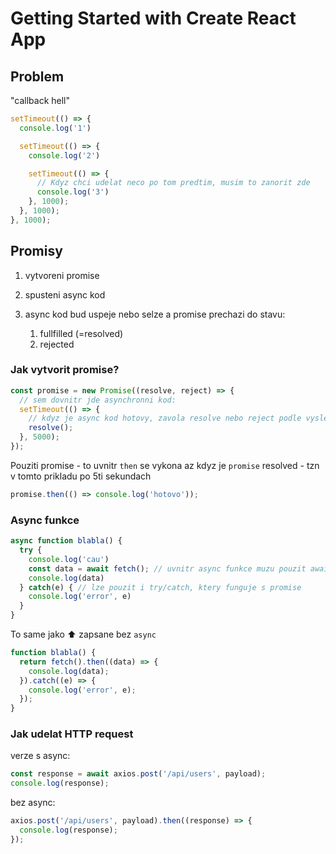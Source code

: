 # Getting Started with Create React App

## Problem

"callback hell"

```javascript
setTimeout(() => {
  console.log('1')

  setTimeout(() => {
    console.log('2')

    setTimeout(() => {
      // Kdyz chci udelat neco po tom predtim, musim to zanorit zde
      console.log('3')
    }, 1000);  
  }, 1000);
}, 1000);
```

## Promisy

 1. vytvoreni promise
 2. spusteni async kod
 3. async kod bud uspeje nebo selze a promise prechazi do stavu:

    1. fullfilled (=resolved)
    2. rejected

### Jak vytvorit promise?

```javascript
const promise = new Promise((resolve, reject) => {
  // sem dovnitr jde asynchronni kod:
  setTimeout(() => {
    // kdyz je async kod hotovy, zavola resolve nebo reject podle vysledku
    resolve();
  }, 5000);
});
```

Pouziti promise - to uvnitr `then` se vykona az kdyz je `promise` resolved - tzn v tomto prikladu po 5ti sekundach

```javascript
promise.then(() => console.log('hotovo'));
```

### Async funkce

```javascript
async function blabla() {
  try {
    console.log('cau')
    const data = await fetch(); // uvnitr async funkce muzu pouzit await - ceka na promise
    console.log(data)
  } catch(e) { // lze pouzit i try/catch, ktery funguje s promise
    console.log('error', e)
  }
}
```

To same jako ⬆️ zapsane bez `async`

```javascript
function blabla() {
  return fetch().then((data) => {
    console.log(data);
  }).catch((e) => {
    console.log('error', e);
  });
}
```

### Jak udelat HTTP request

verze s async:

```javascript
const response = await axios.post('/api/users', payload);
console.log(response);
```

bez async:

```javascript
axios.post('/api/users', payload).then((response) => {
  console.log(response);
});
```
